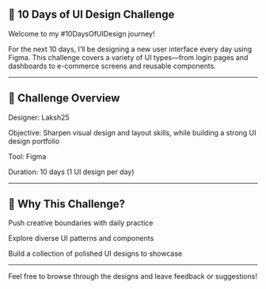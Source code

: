 ## 🎨 10 Days of UI Design Challenge
Welcome to my #10DaysOfUIDesign journey!

For the next 10 days, I’ll be designing a new user interface every day using Figma. This challenge covers a variety of UI types—from login pages and dashboards to e-commerce screens and reusable components.

---


## 📅 Challenge Overview
Designer: Laksh25

Objective: Sharpen visual design and layout skills, while building a strong UI design portfolio

Tool: Figma

Duration: 10 days (1 UI design per day)

---


## 🚀 Why This Challenge?
Push creative boundaries with daily practice

Explore diverse UI patterns and components

Build a collection of polished UI designs to showcase

---


Feel free to browse through the designs and leave feedback or suggestions!
